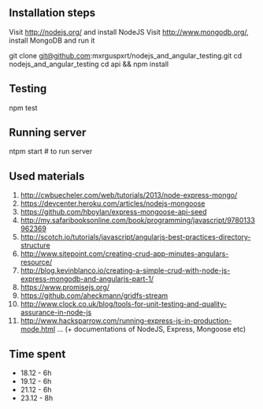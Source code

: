 Installation steps
------------------

Visit http://nodejs.org/ and install NodeJS
Visit http://www.mongodb.org/, install MongoDB and run it

git clone git@github.com:mxrguspxrt/nodejs_and_angular_testing.git
cd nodejs_and_angular_testing
cd api && npm install


Testing
-------

npm test


Running server
--------------

ntpm start # to run server



Used materials
--------------

1. http://cwbuecheler.com/web/tutorials/2013/node-express-mongo/
2. https://devcenter.heroku.com/articles/nodejs-mongoose
3. https://github.com/hboylan/express-mongoose-api-seed
4. http://my.safaribooksonline.com/book/programming/javascript/9780133962369
5. http://scotch.io/tutorials/javascript/angularjs-best-practices-directory-structure
6. http://www.sitepoint.com/creating-crud-app-minutes-angulars-resource/
7. http://blog.kevinblanco.io/creating-a-simple-crud-with-node-js-express-mongodb-and-angularjs-part-1/
8. https://www.promisejs.org/
9. https://github.com/aheckmann/gridfs-stream
10. http://www.clock.co.uk/blog/tools-for-unit-testing-and-quality-assurance-in-node-js
11. http://www.hacksparrow.com/running-express-js-in-production-mode.html
... (+ documentations of NodeJS, Express, Mongoose etc)



Time spent
----------

* 18.12 - 6h
* 19.12 - 6h
* 21.12 - 6h
* 23.12 - 8h
